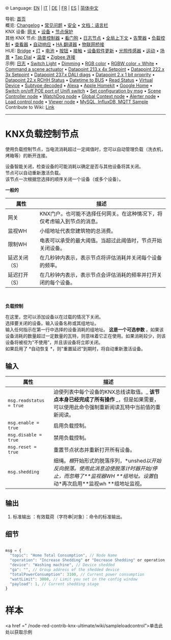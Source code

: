 🌐 Language: [EN](/node-red-contrib-knx-ultimate/wiki/LoadControl-Configuration) | [IT](/node-red-contrib-knx-ultimate/wiki/it-LoadControl-Configuration) | [DE](/node-red-contrib-knx-ultimate/wiki/de-LoadControl-Configuration) | [FR](/node-red-contrib-knx-ultimate/wiki/fr-LoadControl-Configuration) | [ES](/node-red-contrib-knx-ultimate/wiki/es-LoadControl-Configuration) | [简体中文](/node-red-contrib-knx-ultimate/wiki/zh-CN-LoadControl-Configuration)

<!-- NAV START -->
导航: [首页](/node-red-contrib-knx-ultimate/wiki/zh-CN-Home)  
概览: [Changelog](https://github.com/Supergiovane/node-red-contrib-knx-ultimate/blob/master/CHANGELOG.md) • [常见问题](/node-red-contrib-knx-ultimate/wiki/zh-CN-FAQ-Troubleshoot) • [安全](/node-red-contrib-knx-ultimate/wiki/zh-CN-SECURITY) • [文档：语言栏](/node-red-contrib-knx-ultimate/wiki/zh-CN-Docs-Language-Bar)  
KNX 设备: [网关](/node-red-contrib-knx-ultimate/wiki/zh-CN-Gateway-configuration) • [设备](/node-red-contrib-knx-ultimate/wiki/zh-CN-Device) • [节点保护](/node-red-contrib-knx-ultimate/wiki/zh-CN-Protections)  
其他 KNX 节点: [场景控制器](/node-red-contrib-knx-ultimate/wiki/zh-CN-SceneController-Configuration) • [看门狗](/node-red-contrib-knx-ultimate/wiki/zh-CN-WatchDog-Configuration) • [日志节点](/node-red-contrib-knx-ultimate/wiki/zh-CN-Logger-Configuration) • [全局上下文](/node-red-contrib-knx-ultimate/wiki/zh-CN-GlobalVariable) • [告警器](/node-red-contrib-knx-ultimate/wiki/zh-CN-Alerter-Configuration) • [负载控制](/node-red-contrib-knx-ultimate/wiki/zh-CN-LoadControl-Configuration) • [查看器](/node-red-contrib-knx-ultimate/wiki/zh-CN-knxUltimateViewer) • [自动响应](/node-red-contrib-knx-ultimate/wiki/zh-CN-KNXAutoResponder) • [HA 翻译器](/node-red-contrib-knx-ultimate/wiki/zh-CN-HATranslator) • [物联网桥接](/node-red-contrib-knx-ultimate/wiki/zh-CN-IoT-Bridge-Configuration)  
HUE: [Bridge](/node-red-contrib-knx-ultimate/wiki/zh-CN-HUE+Bridge+configuration) • [灯](/node-red-contrib-knx-ultimate/wiki/zh-CN-HUE+Light) • [电池](/node-red-contrib-knx-ultimate/wiki/zh-CN-HUE+Battery) • [按钮](/node-red-contrib-knx-ultimate/wiki/zh-CN-HUE+Button) • [接触](/node-red-contrib-knx-ultimate/wiki/zh-CN-HUE+Contact+sensor) • [设备软件更新](/node-red-contrib-knx-ultimate/wiki/zh-CN-HUE+Device+software+update) • [光照传感器](/node-red-contrib-knx-ultimate/wiki/zh-CN-HUE+Light+sensor) • [运动](/node-red-contrib-knx-ultimate/wiki/zh-CN-HUE+Motion) • [场景](/node-red-contrib-knx-ultimate/wiki/zh-CN-HUE+Scene) • [Tap Dial](/node-red-contrib-knx-ultimate/wiki/zh-CN-HUE+Tapdial) • [温度](/node-red-contrib-knx-ultimate/wiki/zh-CN-HUE+Temperature+sensor) • [Zigbee 连接](/node-red-contrib-knx-ultimate/wiki/zh-CN-HUE+Zigbee+connectivity)  
示例: [日志](/node-red-contrib-knx-ultimate/wiki/zh-CN-Logger-Sample) • [Switch Light](/node-red-contrib-knx-ultimate/wiki/-Sample---Switch-light) • [Dimming](/node-red-contrib-knx-ultimate/wiki/-Sample---Dimming) • [RGB color](/node-red-contrib-knx-ultimate/wiki/-Sample---RGB-Color) • [RGBW color + White](/node-red-contrib-knx-ultimate/wiki/-Sample---RGBW-Color-plus-White) • [Command a scene actuator](/node-red-contrib-knx-ultimate/wiki/-Sample---Control-a-scene-actuator) • [Datapoint 213.x 4x Setpoint](/node-red-contrib-knx-ultimate/wiki/-Sample---DPT213) • [Datapoint 222.x 3x Setpoint](/node-red-contrib-knx-ultimate/wiki/-Sample---DPT222) • [Datapoint 237.x DALI diags](/node-red-contrib-knx-ultimate/wiki/-Sample---DPT237) • [Datapoint 2.x 1 bit proprity](/node-red-contrib-knx-ultimate/wiki/-Sample---DPT2) • [Datapoint 22.x RCHH Status](/node-red-contrib-knx-ultimate/wiki/-Sample---DPT22) • [Datetime to BUS](/node-red-contrib-knx-ultimate/wiki/-Sample---DateTime-to-BUS) • [Read Status](/node-red-contrib-knx-ultimate/wiki/-Sample---Read-value-from-Device) • [Virtual Device](/node-red-contrib-knx-ultimate/wiki/-Sample---Virtual-Device) • [Subtype decoded](/node-red-contrib-knx-ultimate/wiki/-Sample---Subtype) • [Alexa](/node-red-contrib-knx-ultimate/wiki/-Sample---Alexa) • [Apple Homekit](/node-red-contrib-knx-ultimate/wiki/-Sample---Apple-Homekit) • [Google Home](/node-red-contrib-knx-ultimate/wiki/-Sample---Google-Assistant) • [Switch on/off POE port of Unifi switch](/node-red-contrib-knx-ultimate/wiki/-Sample---UnifiPOE) • [Set configuration by msg](/node-red-contrib-knx-ultimate/wiki/-Sample-setConfig) • [Scene Controller node](/node-red-contrib-knx-ultimate/wiki/Sample-Scene-Node) • [WatchDog node](/node-red-contrib-knx-ultimate/wiki/-Sample---WatchDog) • [Global Context node](/node-red-contrib-knx-ultimate/wiki/SampleGlobalContextNode) • [Alerter node](/node-red-contrib-knx-ultimate/wiki/SampleAlerter) • [Load control node](/node-red-contrib-knx-ultimate/wiki/SampleLoadControl) • [Viewer node](/node-red-contrib-knx-ultimate/wiki/knxUltimateViewer) • [MySQL, InfluxDB, MQTT Sample](/node-red-contrib-knx-ultimate/wiki/Sample-KNX2MQTT-KNX2MySQL-KNX2InfluxDB)  
Contribute to Wiki: [Link](/node-red-contrib-knx-ultimate/wiki/zh-CN-Manage-Wiki)
<!-- NAV END -->

---

# KNX负载控制节点

<p>使用负载控制节点，当电流消耗超过一定阈值时，您可以自动管理负载（洗衣机，烤箱等）的断开连接。

设备智能关闭，检查设备的可能消耗以确定是否与其他设备将其关闭。<br/>
节点可以自动重新激活负载。<br/>
该节点一次根据您选择的顺序关闭一个设备（或多个设备）。<br/>

**一般的**

|属性|描述|
| - | - |
|网关|KNX门户。也可能不选择任何网关。在这种情况下，将仅考虑输入到节点的消息。|
|监视WH |小组地址代表您建筑物的总消费。|
|限制WH |电表可以承受的最大阈值。当超过此阈值时，节点开始关闭设备。|
|延迟关闭（S）|在几秒钟内表示，表示节点将评估消耗并关闭每个设备的频率。|
|延迟打开（S）|在几秒钟内表示，表示节点会评估消耗的频率并打开关闭的每个设备。|

<br/>

**负载控制**

在这里，您可以添加设备以在过载的情况下关闭。<br/>
选择要关闭的设备。输入设备名称或其组地址。<br/>
输入任何指示在第一行中选择的设备消耗的组地址。 **这是一个可选参数** 。如果该设备消耗的数量超过一定数量的瓦特，则意味着它正在使用。如果消耗较少，则该设备将被视为"不使用”，并且该设备将立即关闭。<br/>
如果启用了 \*自动恢复 \*，则"重置延迟”到期时，将自动重新激活设备。

## 输入

|属性|描述|
| - | - |
|`msg.readstatus = true` |迫使列表中每个设备的KNX总线读取值。_ **该节点本身已经完成了所有操作** _，但是如果需要，可以使用此命令强制重新阅读瓦特中当前值的重新阅读。| | |
|`msg.enable = true` |启用负载控制。|
|`msg.disable = true` |禁用负载控制。|
|`msg.reset = true` |重置节点状态并重新打开所有设备。 |
|`msg.shedding` |细绳。_&#x68DA;_&#x5F00;始形式的脱落序列，\*unshe&#x64;_&#x4EE5;开始反向脱落。使用此消息迫使脱落计时器开始/停止，而忽略了\*\*监视器WH \*\*组地址。设&#x7F6E;_&#x81EA;动\*再次启用\*\*监视wh \*\*组地址监视。|

## 输出

1. 标准输出
   ：有效载荷（字符串|对象）：命令的标准输出。

## 细节

```javascript

msg = {
  "topic": "Home Total Consumption", // Node Name
  "operation": "Increase Shedding" or "Decrease Shedding" or operation reflecting the input message (disable, enable, reset), // Operation
  "device": "Washing machine", // Device shedded
  "ga": "", // Group address of the shedded device
  "totalPowerConsumption": 3100, // Current power consumption
  "wattLimit": 3000, // Limit you set in the config window
  "payload": 1, // Current shedding stage
}

```

# 样本

\<a href =" /node-red-contrib-knx-ultimate/wiki/sampleloadcontrol”>单击此处以获取示例</a>

<br/>
